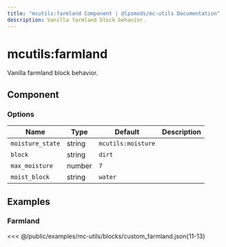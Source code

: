 ```yaml
---
title: "mcutils:farmland Component | @lpsmods/mc-utils Documentation"
description: Vanilla farmland block behavior.
---
```


# mcutils:farmland

Vanilla farmland block behavior.

## Component

### Options

| Name             | Type   | Default            | Description |
| ---------------- | ------ | ------------------ | ----------- |
| `moisture_state` | string | `mcutils:moisture` |             |
| `block`          | string | `dirt`             |             |
| `max_moisture`   | number | `7`                |             |
| `moist_block`    | string | `water`            |             |

## Examples

### Farmland

<<< @/public/examples/mc-utils/blocks/custom_farmland.json{11-13}
